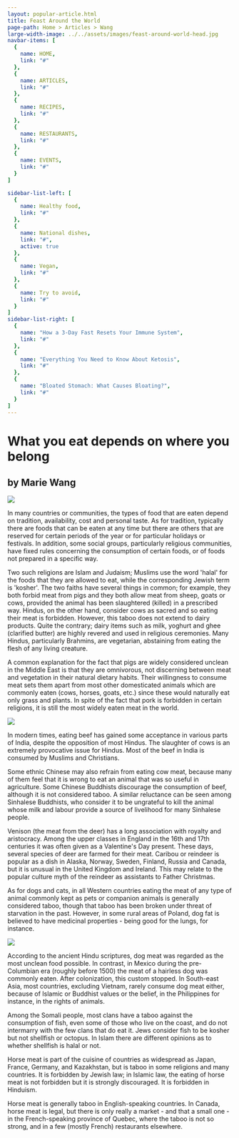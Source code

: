 ```yaml
---
layout: popular-article.html
title: Feast Around the World
page-path: Home > Articles > Wang
large-width-image: ../../assets/images/feast-around-world-head.jpg
navbar-items: [
  {
    name: HOME,
    link: "#"
  },
  {
    name: ARTICLES,
    link: "#"
  },
  {
    name: RECIPES,
    link: "#"
  },
  {
    name: RESTAURANTS,
    link: "#"
  },
  {
    name: EVENTS,
    link: "#"
  }
]

sidebar-list-left: [
  {
    name: Healthy food,
    link: "#"
  },
  {
    name: National dishes,
    link: "#",
    active: true
  },
  {
    name: Vegan,
    link: "#"
  },
  {
    name: Try to avoid,
    link: "#"
  }
]
sidebar-list-right: [
  {
    name: "How a 3-Day Fast Resets Your Immune System",
    link: "#"
  },
  {
    name: "Everything You Need to Know About Ketosis",
    link: "#"
  },
  {
    name: "Bloated Stomach: What Causes Bloating?",
    link: "#"
  }
]
---
```

# What you eat depends on where you belong
## by Marie Wang

![](../../assets/images/feast-around-world-1.jpg)

In many countries or communities, the types of food that are eaten depend on tradition, availability, cost and personal taste. As for tradition, typically there are foods that can be eaten at any time but there are others that are reserved for certain periods of the year or for particular holidays or festivals. In addition, some social groups, particularly religious communities, have fixed rules concerning the consumption of certain foods, or of foods not prepared in a specific way.

Two such religions are Islam and Judaism; Muslims use the word 'halal' for the foods that they are allowed to eat, while the corresponding Jewish term is 'kosher'. The two faiths have several things in common; for example, they both forbid meat from pigs and they both allow meat from sheep, goats or cows, provided the animal has been slaughtered (killed) in a prescribed way. Hindus, on the other hand, consider cows as sacred and so eating their meat is forbidden. However, this taboo does not extend to dairy products. Quite the contrary; dairy items such as milk, yoghurt and ghee (clarified butter) are highly revered and used in religious ceremonies. Many Hindus, particularly Brahmins, are vegetarian, abstaining from eating the flesh of any living creature.

A common explanation for the fact that pigs are widely considered unclean in the Middle East is that they are omnivorous, not discerning between meat and vegetation in their natural dietary habits. Their willingness to consume meat sets them apart from most other domesticated animals which are commonly eaten (cows, horses, goats, etc.) since these would naturally eat only grass and plants. In spite of the fact that pork is forbidden in certain religions, it is still the most widely eaten meat in the world.

![](../../assets/images/feast-around-world-2.jpg)

In modern times, eating beef has gained some acceptance in various parts of India, despite the opposition of most Hindus. The slaughter of cows is an extremely provocative issue for Hindus. Most of the beef in India is consumed by Muslims and Christians.

Some ethnic Chinese may also refrain from eating cow meat, because many of them feel that it is wrong to eat an animal that was so useful in agriculture. Some Chinese Buddhists discourage the consumption of beef, although it is not considered taboo. A similar reluctance can be seen among Sinhalese Buddhists, who consider it to be ungrateful to kill the animal whose milk and labour provide a source of livelihood for many Sinhalese people.

Venison (the meat from the deer) has a long association with royalty and aristocracy. Among the upper classes in England in the 16th and 17th centuries it was often given as a Valentine's Day present. These days, several species of deer are farmed for their meat. Caribou or reindeer is popular as a dish in Alaska, Norway, Sweden, Finland, Russia and Canada, but it is unusual in the United Kingdom and Ireland. This may relate to the popular culture myth of the reindeer as assistants to Father Christmas.

As for dogs and cats, in all Western countries eating the meat of any type of animal commonly kept as pets or companion animals is generally considered taboo, though that taboo has been broken under threat of starvation in the past. However, in some rural areas of Poland, dog fat is believed to have medicinal properties - being good for the lungs, for instance.

![](../../assets/images/feast-around-world-3.jpg)

According to the ancient Hindu scriptures, dog meat was regarded as the most unclean food possible. In contrast, in Mexico during the pre-Columbian era (roughly before 1500) the meat of a hairless dog was commonly eaten. After colonization, this custom stopped. In South-east Asia, most countries, excluding Vietnam, rarely consume dog meat either, because of Islamic or Buddhist values or the belief, in the Philippines for instance, in the rights of animals.

Among the Somali people, most clans have a taboo against the consumption of fish, even some of those who live on the coast, and do not intermarry with the few clans that do eat it. Jews consider fish to be kosher but not shellfish or octopus. In Islam there are different opinions as to whether shellfish is halal or not.

Horse meat is part of the cuisine of countries as widespread as Japan, France, Germany, and Kazakhstan, but is taboo in some religions and many countries. It is forbidden by Jewish law; in Islamic law, the eating of horse meat is not forbidden but it is strongly discouraged. It is forbidden in Hinduism.

Horse meat is generally taboo in English-speaking countries. In Canada, horse meat is legal, but there is only really a market - and that a small one - in the French-speaking province of Quebec, where the taboo is not so strong, and in a few (mostly French) restaurants elsewhere.
